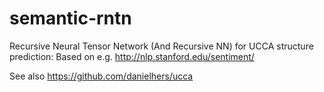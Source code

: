 semantic-rntn
=============

Recursive Neural Tensor Network (And Recursive NN) for UCCA structure prediction: Based on e.g. http://nlp.stanford.edu/sentiment/

See also https://github.com/danielhers/ucca